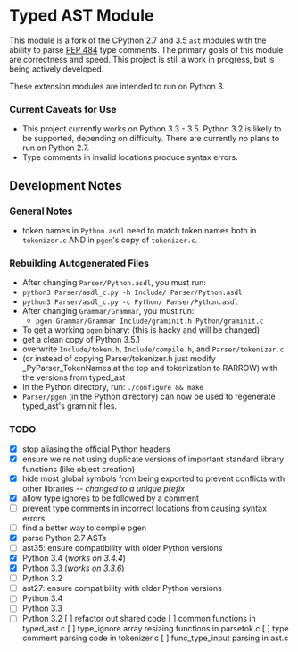 # Typed AST Module
This module is a fork of the CPython 2.7 and 3.5 `ast` modules with the ability
to parse [PEP 484](https://www.python.org/dev/peps/pep-0484/) type comments.
The primary goals of this module are correctness and speed.  This project is
still a work in progress, but is being actively developed.

These extension modules are intended to run on Python 3.

### Current Caveats for Use
- This project currently works on Python 3.3 - 3.5.  Python 3.2 is likely to be
  supported, depending on difficulty.  There are currently no plans to run on
  Python 2.7.
- Type comments in invalid locations produce syntax errors.

## Development Notes
### General Notes
- token names in `Python.asdl` need to match token names both in `tokenizer.c`
  AND in `pgen`'s copy of `tokenizer.c`.

### Rebuilding Autogenerated Files
- After changing `Parser/Python.asdl`, you must run:
 - `python3 Parser/asdl_c.py -h Include/ Parser/Python.asdl`
 - `python3 Parser/asdl_c.py -c Python/ Parser/Python.asdl`
- After changing `Grammar/Grammar`, you must run:
  - `pgen Grammar/Grammar Include/graminit.h Python/graminit.c`
- To get a working `pgen` binary: (this is hacky and will be changed)
 - get a clean copy of Python 3.5.1
 - overwrite `Include/token.h`, `Include/compile.h`, and `Parser/tokenizer.c`
  - (or instead of copying Parser/tokenizer.h just modify _PyParser_TokenNames at the top and tokenization to RARROW)
 with the versions from typed\_ast
 - In the Python directory, run: `./configure && make`
 - `Parser/pgen` (in the Python directory) can now be used to regenerate
 typed\_ast's graminit files.

### TODO
- [x] stop aliasing the official Python headers
- [x] ensure we're not using duplicate versions of important standard library
  functions (like object creation)
- [x] hide most global symbols from being exported to prevent conflicts with other
  libraries -- *changed to a unique prefix*
- [x] allow type ignores to be followed by a comment
- [ ] prevent type comments in incorrect locations from causing syntax errors
- [ ] find a better way to compile pgen
- [x] parse Python 2.7 ASTs
- [ ] ast35: ensure compatibility with older Python versions
 - [x] Python 3.4 (*works on 3.4.4*)
 - [x] Python 3.3 (*works on 3.3.6*)
 - [ ] Python 3.2
- [ ] ast27: ensure compatibility with older Python versions
 - [ ] Python 3.4
 - [ ] Python 3.3
 - [ ] Python 3.2
[ ] refactor out shared code
	[ ] common functions in typed_ast.c
	[ ] type_ignore array resizing functions in parsetok.c
	[ ] type comment parsing code in tokenizer.c
	[ ] func_type_input parsing in ast.c
